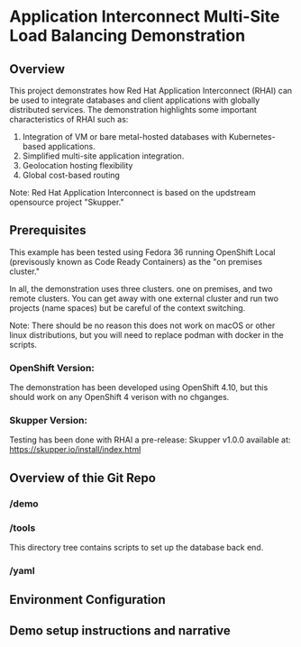 # Application Interconnect Multi-Site Load Balancing Demonstration
## Overview
This project demonstrates how Red Hat Application Interconnect (RHAI) can be used to integrate databases and client applications with globally distributed services. The demonstration highlights some important characteristics of RHAI such as:
1. Integration of VM or bare metal-hosted databases with Kubernetes-based applications.
2. Simplified multi-site application integration.
3. Geolocation hosting flexibility
4. Global cost-based routing

Note: Red Hat Application Interconnect is based on the updstream opensource project "Skupper."

## Prerequisites
This example has been tested using Fedora 36 running OpenShift Local (previsously known as Code Ready Containers) as the "on premises cluster."

In all, the demonstration uses three clusters. one on premises, and two remote clusters. You can get away with one external cluster and run two projects (name spaces) but be careful of the context switching.

Note: There should be no reason this does not work on macOS or other linux distributions, but you will need to replace podman with docker in the scripts.

### OpenShift Version:
The demonstration has been developed using OpenShift 4.10, but this should work on any OpenShift 4 verison with no chganges.

### Skupper Version:
Testing has been done with RHAI a pre-release: Skupper v1.0.0 available at: https://skupper.io/install/index.html

## Overview of thie Git Repo

### /demo

### /tools
This directory tree contains scripts to set up the database back end.

### /yaml

## Environment Configuration

## Demo setup instructions and narrative
